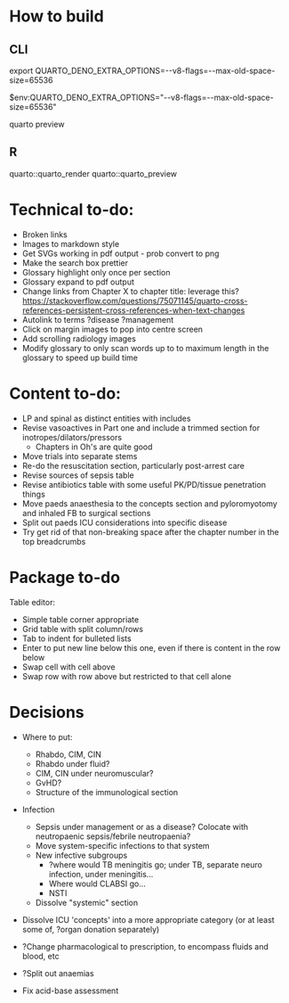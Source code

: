 # How to build
## CLI
export QUARTO_DENO_EXTRA_OPTIONS=--v8-flags=--max-old-space-size=65536

$env:QUARTO_DENO_EXTRA_OPTIONS="--v8-flags=--max-old-space-size=65536"

quarto preview

## R
quarto::quarto_render
quarto::quarto_preview

# Technical to-do:

* Broken links
* Images to markdown style
* Get SVGs working in pdf output - prob convert to png
* Make the search box prettier
* Glossary highlight only once per section
* Glossary expand to pdf output
* Change links from Chapter X to chapter title: leverage this? https://stackoverflow.com/questions/75071145/quarto-cross-references-persistent-cross-references-when-text-changes
* Autolink to terms ?disease ?management
* Click on margin images to pop into centre screen
* Add scrolling radiology images
* Modify glossary to only scan words up to to maximum length in the glossary to speed up build time


# Content to-do:

* LP and spinal as distinct entities with includes
* Revise vasoactives in Part one and include a trimmed section for inotropes/dilators/pressors
	* Chapters in Oh's are quite good
* Move trials into separate stems
* Re-do the resuscitation section, particularly post-arrest care
* Revise sources of sepsis table
* Revise antibiotics table with some useful PK/PD/tissue penetration things
* Move paeds anaesthesia to the concepts section and pyloromyotomy and inhaled FB to surgical sections
* Split out paeds ICU considerations into specific disease
* Try get rid of that non-breaking space after the chapter number in the top breadcrumbs

# Package to-do

Table editor:

* Simple table corner appropriate
* Grid table with split column/rows
* Tab to indent for bulleted lists
* Enter to put new line below this one, even if there is content in the row below
* Swap cell with cell above
* Swap row with row above but restricted to that cell alone


# Decisions

* Where to put:
	* Rhabdo, CIM, CIN
	* Rhabdo under fluid?
	* CIM, CIN under neuromuscular?
	* GvHD?
	* Structure of the immunological section

* Infection
	* Sepsis under management or as a disease? Colocate with neutropaenic sepsis/febrile neutropaenia?
	* Move system-specific infections to that system
	* New infective subgroups
		* ?where would TB meningitis go; under TB, separate neuro infection, under meningitis...
		* Where would CLABSI go...
		* NSTI
	* Dissolve "systemic" section

* Dissolve ICU 'concepts' into a more appropriate category (or at least some of, ?organ donation separately)

* ?Change pharmacological to prescription, to encompass fluids and blood, etc

* ?Split out anaemias

* Fix acid-base assessment